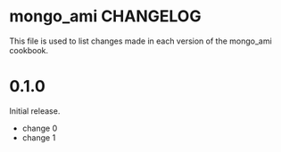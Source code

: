 # mongo_ami CHANGELOG

This file is used to list changes made in each version of the mongo_ami cookbook.

# 0.1.0

Initial release.

- change 0
- change 1

